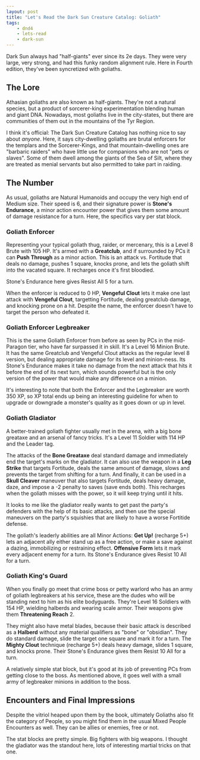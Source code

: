 ```yaml
---
layout: post
title: "Let's Read the Dark Sun Creature Catalog: Goliath"
tags:
    - dnd4
    - lets-read
    - dark-sun
---
```


Dark Sun always had "half-giants" ever since its 2e days. They were very large,
very strong, and had this funky random alignment rule. Here in Fourth edition,
they've been syncretized with goliaths.

## The Lore

Athasian goliaths are also known as half-giants. They're not a natural species,
but a product of sorcerer-king experimentation blending human and giant
DNA. Nowadays, most goliaths live in the city-states, but there are communities
of them out in the mountains of the Tyr Region.

I think it's official: The Dark Sun Creature Catalog has nothing nice to say
about _anyone_. Here, it says city-dwelling goliaths are brutal enforcers for
the templars and the Sorcerer-Kings, and that mountain-dwelling ones are
"barbaric raiders" who have little use for companions who are not "pets or
slaves". Some of them dwell among the giants of the Sea of Silt, where they are
treated as menial servants but also permitted to take part in raiding.

## The Number

As usual, goliaths are Natural Humanoids and occupy the very high end of
Medium size. Their speed is 6, and their signature power is **Stone's Endurance**, a
minor action encounter power that gives them some amount of damage resistance
for a turn. Here, the specifics vary per stat block.

### Goliath Enforcer

Representing your typical goliath thug, raider, or mercenary, this is a Level 8
Brute with 105 HP. It's armed with a **Greatclub**, and if surrounded by PCs it
can **Push Through** as a minor action. This is an attack vs. Fortitude that
deals no damage, pushes 1 square, knocks prone, and lets the goliath shift into
the vacated square. It recharges once it's first bloodied.

Stone's Endurance here gives Resist All 5 for a turn.

When the enforcer is reduced to 0 HP, **Vengeful Clout** lets it make one last
attack with **Vengeful Clout**, targetting Fortitude, dealing greatclub damage,
and knocking prone on a hit. Despite the name, the enforcer doesn't have to
target the person who defeated it.

### Goliath Enforcer Legbreaker

This is the same Goliath Enforcer from before as seen by PCs in the mid-Paragon
tier, who have far surpassed it in skill. It's a Level 16 Minion Brute. It has
the same Greatclub and Vengeful Clout attacks as the regular level 8 version,
but dealing appropriate damage for its level and minion-ness. Its Stone's
Endurance makes it take no damage from the next attack that hits it before the
end of its next turn, which sounds powerful but is the only version of the power
that would make any difference on a minion.

It's interesting to note that both the Enforcer and the Legbreaker are worth 350
XP, so XP total ends up being an interesting guideline for when to upgrade or
downgrade a monster's quality as it goes down or up in level.

### Goliath Gladiator

A better-trained goliath fighter usually met in the arena, with a big bone
greataxe and an arsenal of fancy tricks. It's a Level 11 Soldier with 114 HP and
the Leader tag.

The attacks of the **Bone Greataxe** deal standard damage and immediately end
the target's marks on the gladiator. It can also use the weapon in a **Leg
Strike** that targets Fortitude, deals the same amount of damage, slows and
prevents the target from shifting for a turn. And finally, it can be used in a
**Skull Cleaver** maneuver that also targets Fortitude, deals heavy damage,
daze, and impose a -2 penalty to saves (save ends both). This recharges when the
goliath misses with the power, so it will keep trying until it hits.

It looks to me like the gladiator really wants to get past the party's defenders
with the help of its basic attacks, and then use the special maneuvers on the
party's squishies that are likely to have a worse Fortitide defense.

The goliath's leaderly abilities are all Minor Actions: **Get Up!** (recharge
5+) lets an adjacent ally either stand up as a free action, or make a save
against a dazing, immobilizing or restraining effect. **Offensive Form** lets it
mark every adjacent enemy for a turn. Its Stone's Endurance gives Resist 10 All
for a turn.

### Goliath King's Guard

When you finally go meet that crime boss or petty warlord who has an army of
goliath legbreakers at his service, these are the dudes who will be standing
next to him as his elite bodyguards. They're Level 16 Soldiers with 154 HP,
wielding halberds and wearing scale armor. Their weapons give them **Threatening
Reach** 2.

They might also have metal blades, because their basic attack is described as a
**Halberd** without any material qualifiers as "bone" or "obsidian". They do
standard damage, slide the target one square and mark it for a turn. The
**Mighty Clout** technique (recharge 5+) deals heavy damage, slides 1 square,
and knocks prone. Their Stone's Endurance gives them Resist 10 All for a turn.

A relatively simple stat block, but it's good at its job of preventing PCs from
getting close to the boss. As mentioned above, it goes well with a small
army of legbreaker minions in addition to the boss.


## Encounters and Final Impressions

Despite the vitriol heaped upon them by the book, ultimately Goliaths also fit
the category of People, so you might find them in the usual Mixed People
Encounters as well. They can be allies or enemies, free or not.

The stat blocks are pretty simple. Big fighters with big weapons. I thought the
gladiator was the standout here, lots of interesting martial tricks on that one.
